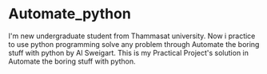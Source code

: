 # Automate_python
I'm new undergraduate student from Thammasat university. Now i practice to use python programming solve any problem through Automate the boring stuff with python by Al Sweigart.
This is my Practical Project's solution in Automate the boring stuff with python.
